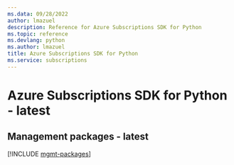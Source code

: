 ```yaml
---
ms.data: 09/28/2022
author: lmazuel
description: Reference for Azure Subscriptions SDK for Python
ms.topic: reference
ms.devlang: python
ms.author: lmazuel
title: Azure Subscriptions SDK for Python
ms.service: subscriptions
---
```

# Azure Subscriptions SDK for Python - latest

## Management packages - latest
[!INCLUDE [mgmt-packages](subscriptions-mgmt-index.md)]